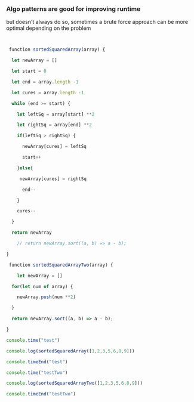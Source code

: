 ### Algo patterns are good for improving runtime 

but doesn't always do so, sometimes a brute force approach can be more optimal depending on the problem
```javascript


 function sortedSquaredArray(array) { 

  let newArray = [] 

  let start = 0 

  let end = array.length -1 

  let cures = array.length -1 

  while (end >= start) { 

    let leftSq = array[start] **2 

    let rightSq = array[end] **2 

    if(leftSq > rightSq) { 

      newArray[cures] = leftSq 

      start++ 

    }else{ 

     newArray[cures] = rightSq 

      end-- 

    } 

    cures-- 

  } 

  return newArray 

    // return newArray.sort((a, b) => a - b); 

} 

 function sortedSquaredArrayTwo(array) { 

    let newArray = [] 

  for(let num of array) { 

    newArray.push(num **2) 

  } 

  return newArray.sort((a, b) => a - b); 

} 

console.time("test") 

console.log(sortedSquaredArray([1,2,3,5,6,8,9])) 

console.timeEnd("test") 

console.time("testTwo") 

console.log(sortedSquaredArrayTwo([1,2,3,5,6,8,9])) 

console.timeEnd("testTwo")
```